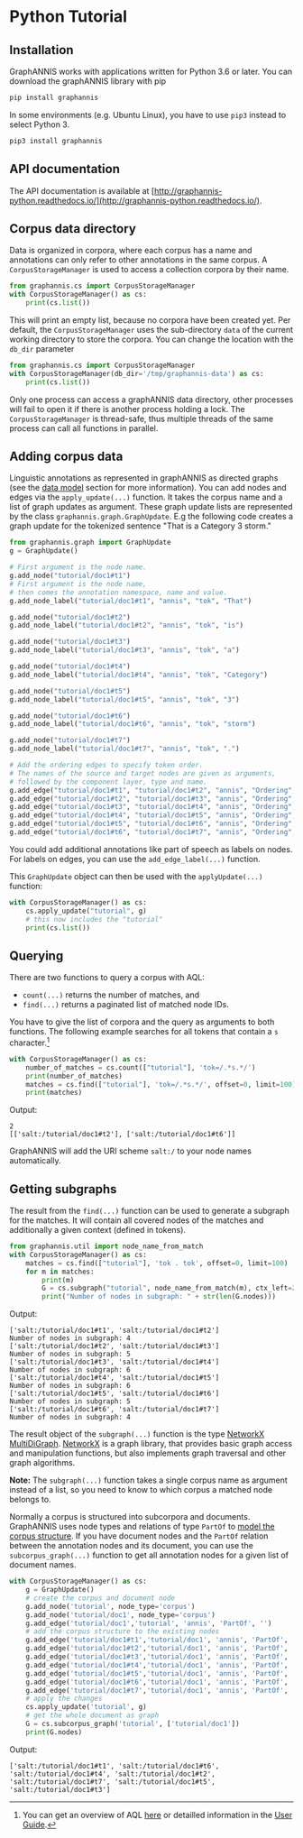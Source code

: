 # Python Tutorial

## Installation

GraphANNIS works with applications written for Python 3.6 or later.
You can download the graphANNIS library with pip
```bash
pip install graphannis
```
In some environments (e.g. Ubuntu Linux), you have to use `pip3` instead to select Python 3.
```bash
pip3 install graphannis
``` 

## API documentation

The API documentation is available at [http://graphannis-python.readthedocs.io/](http://graphannis-python.readthedocs.io/).

## Corpus data directory

Data is organized in corpora, where each corpus has a name and annotations can only refer to other annotations in the same corpus.
A `CorpusStorageManager` is used to access a collection corpora by their name.
```python
from graphannis.cs import CorpusStorageManager
with CorpusStorageManager() as cs:
    print(cs.list())
```
This will print an empty list, because no corpora have been created yet.
Per default, the `CorpusStorageManager` uses the sub-directory `data` of the current working directory to store the corpora.
You can change the location with the `db_dir` parameter
```python
from graphannis.cs import CorpusStorageManager
with CorpusStorageManager(db_dir='/tmp/graphannis-data') as cs:
    print(cs.list())
```
Only one process can access a graphANNIS data directory, other processes will fail to open it if there is another process holding a lock.
The `CorpusStorageManager` is thread-safe, thus multiple threads of the same process can call all functions in parallel.

## Adding corpus data

Linguistic annotations as represented in graphANNIS as directed graphs (see the [data model](./annotation-graph.md) section for more information).
You can add nodes and edges via the `apply_update(...)` function.
It takes the corpus name and a list of graph updates as argument.
These graph update lists are represented by the class `graphannis.graph.GraphUpdate`.
E.g the following code creates a graph update for the tokenized sentence "That is a Category 3 storm."

```python
from graphannis.graph import GraphUpdate
g = GraphUpdate()

# First argument is the node name.
g.add_node("tutorial/doc1#t1")
# First argument is the node name, 
# then comes the annotation namespace, name and value.
g.add_node_label("tutorial/doc1#t1", "annis", "tok", "That")

g.add_node("tutorial/doc1#t2")
g.add_node_label("tutorial/doc1#t2", "annis", "tok", "is")

g.add_node("tutorial/doc1#t3")
g.add_node_label("tutorial/doc1#t3", "annis", "tok", "a")

g.add_node("tutorial/doc1#t4")
g.add_node_label("tutorial/doc1#t4", "annis", "tok", "Category")

g.add_node("tutorial/doc1#t5")
g.add_node_label("tutorial/doc1#t5", "annis", "tok", "3")

g.add_node("tutorial/doc1#t6")
g.add_node_label("tutorial/doc1#t6", "annis", "tok", "storm")

g.add_node("tutorial/doc1#t7")
g.add_node_label("tutorial/doc1#t7", "annis", "tok", ".")

# Add the ordering edges to specify token order.
# The names of the source and target nodes are given as arguments, 
# followed by the component layer, type and name.
g.add_edge("tutorial/doc1#t1", "tutorial/doc1#t2", "annis", "Ordering", "")
g.add_edge("tutorial/doc1#t2", "tutorial/doc1#t3", "annis", "Ordering", "")
g.add_edge("tutorial/doc1#t3", "tutorial/doc1#t4", "annis", "Ordering", "")
g.add_edge("tutorial/doc1#t4", "tutorial/doc1#t5", "annis", "Ordering", "")
g.add_edge("tutorial/doc1#t5", "tutorial/doc1#t6", "annis", "Ordering", "")
g.add_edge("tutorial/doc1#t6", "tutorial/doc1#t7", "annis", "Ordering", "")
```
You could add additional annotations like part of speech as labels on nodes.
For labels on edges, you can use the `add_edge_label(...)` function.

This `GraphUpdate` object can then be used with the `applyUpdate(...)` function:
```python
with CorpusStorageManager() as cs:
    cs.apply_update("tutorial", g)
    # this now includes the "tutorial"
    print(cs.list())
```

## Querying 

There are two functions to query a corpus with AQL:
- `count(...)` returns the number of matches, and
- `find(...)` returns a paginated list of matched node IDs.

You have to give the list of corpora and the query as arguments to both functions.
The following example searches for all tokens that contain a `s` character.[^aql]
```python
with CorpusStorageManager() as cs: 
    number_of_matches = cs.count(["tutorial"], 'tok=/.*s.*/')
    print(number_of_matches)
    matches = cs.find(["tutorial"], 'tok=/.*s.*/', offset=0, limit=100)
    print(matches)
```
Output:
```
2
[['salt:/tutorial/doc1#t2'], ['salt:/tutorial/doc1#t6']]
```
GraphANNIS will add the URI scheme `salt:/` to your node names automatically.

## Getting subgraphs

The result from the `find(...)` function can be used to generate a subgraph for the matches.
It will contain all covered nodes of the matches and additionally a given context (defined in tokens).
```python
from graphannis.util import node_name_from_match
with CorpusStorageManager() as cs: 
    matches = cs.find(["tutorial"], 'tok . tok', offset=0, limit=100)
    for m in matches:
        print(m)
        G = cs.subgraph("tutorial", node_name_from_match(m), ctx_left=2, ctx_right=2)
        print("Number of nodes in subgraph: " + str(len(G.nodes)))
```
Output:
```
['salt:/tutorial/doc1#t1', 'salt:/tutorial/doc1#t2']
Number of nodes in subgraph: 4
['salt:/tutorial/doc1#t2', 'salt:/tutorial/doc1#t3']
Number of nodes in subgraph: 5
['salt:/tutorial/doc1#t3', 'salt:/tutorial/doc1#t4']
Number of nodes in subgraph: 6
['salt:/tutorial/doc1#t4', 'salt:/tutorial/doc1#t5']
Number of nodes in subgraph: 6
['salt:/tutorial/doc1#t5', 'salt:/tutorial/doc1#t6']
Number of nodes in subgraph: 5
['salt:/tutorial/doc1#t6', 'salt:/tutorial/doc1#t7']
Number of nodes in subgraph: 4

```
The result object of the `subgraph(...)` function is the type [NetworkX MultiDiGraph](https://networkx.github.io/documentation/stable/reference/classes/multidigraph.html).
[NetworkX](https://networkx.github.io/documentation/stable/tutorial.html) is a graph library, that provides basic graph access and manipulation functions, but also implements graph traversal and other graph algorithms.

**Note:** The `subgraph(...)` function takes a single corpus name as argument instead of a list, so you need to know to which corpus a matched node belongs to.

Normally a corpus is structured into subcorpora and documents.
GraphANNIS uses node types and relations of type `PartOf` to [model the corpus structure](annotation-graph.md#corpus-structure).
If you have document nodes and the `PartOf` relation between the annotation nodes and its document, you can use the
`subcorpus_graph(...)` function to get all annotation nodes for a given list of document names.

```python
with CorpusStorageManager() as cs:
    g = GraphUpdate()
    # create the corpus and document node
    g.add_node('tutorial', node_type='corpus')
    g.add_node('tutorial/doc1', node_type='corpus')
    g.add_edge('tutorial/doc1','tutorial', 'annis', 'PartOf', '')
    # add the corpus structure to the existing nodes
    g.add_edge('tutorial/doc1#t1','tutorial/doc1', 'annis', 'PartOf', '')
    g.add_edge('tutorial/doc1#t2','tutorial/doc1', 'annis', 'PartOf', '')
    g.add_edge('tutorial/doc1#t3','tutorial/doc1', 'annis', 'PartOf', '')
    g.add_edge('tutorial/doc1#t4','tutorial/doc1', 'annis', 'PartOf', '')
    g.add_edge('tutorial/doc1#t5','tutorial/doc1', 'annis', 'PartOf', '')
    g.add_edge('tutorial/doc1#t6','tutorial/doc1', 'annis', 'PartOf', '')
    g.add_edge('tutorial/doc1#t7','tutorial/doc1', 'annis', 'PartOf', '')
    # apply the changes
    cs.apply_update('tutorial', g)
    # get the whole document as graph
    G = cs.subcorpus_graph('tutorial', ['tutorial/doc1'])
    print(G.nodes)
```
Output:
```
['salt:/tutorial/doc1#t1', 'salt:/tutorial/doc1#t6', 'salt:/tutorial/doc1#t4', 'salt:/tutorial/doc1#t2', 'salt:/tutorial/doc1#t7', 'salt:/tutorial/doc1#t5', 'salt:/tutorial/doc1#t3']
```

[^aql]: You can get an overview of AQL [here](http://corpus-tools.org/annis/aql.html) or detailled information in the
[User Guide](http://korpling.github.io/ANNIS/3.6/user-guide/aql.html).
